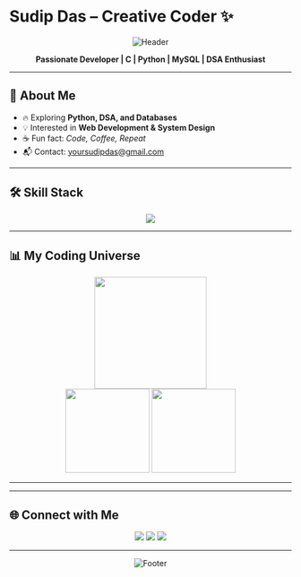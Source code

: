 # Sudip Das – Creative Coder ✨

<div align="center">

![Header](https://capsule-render.vercel.app/api?type=waving&color=0:ff512f,100:dd2476&height=200&section=header&text=Sudip%20Das&fontSize=60&fontColor=fff&animation=fadeIn&fontAlignY=35)

**Passionate Developer | C | Python | MySQL | DSA Enthusiast**

</div>

---

## 🚀 About Me
- 🔥 Exploring **Python, DSA, and Databases**
- 💡 Interested in **Web Development & System Design**
- ☕ Fun fact: *Code, Coffee, Repeat*  
- 📬 Contact: [yoursudipdas@gmail.com](mailto:yoursudipdas@gmail.com)

---

## 🛠 Skill Stack
<div align="center">
<img src="https://skillicons.dev/icons?i=c,python,mysql,html,css,git,github,linux,vscode&theme=dark" />
</div>

---

## 📊 My Coding Universe
<div align="center">
<img src="https://github-readme-activity-graph.vercel.app/graph?username=sudipdas05&theme=rogue&hide_border=true&area=true" height="200" />
<br>
<img src="https://github-readme-stats.vercel.app/api?username=sudipdas05&show_icons=true&theme=radical&count_private=true" height="150" />
<img src="https://github-readme-stats.vercel.app/api/top-langs/?username=sudipdas05&layout=compact&theme=radical" height="150" />
</div>

---



---

## 🌐 Connect with Me
<div align="center">
<a href="https://github.com/sudipdas05"><img src="https://img.shields.io/badge/GitHub-000?style=for-the-badge&logo=github&logoColor=white"></a>
<a href="mailto:yoursudipdas@gmail.com"><img src="https://img.shields.io/badge/Email-D14836?style=for-the-badge&logo=gmail&logoColor=white"></a>
<a href="https://www.instagram.com/susx_dip/"><img src="https://img.shields.io/badge/Instagram-E4405F?style=for-the-badge&logo=instagram&logoColor=white"></a>
</div>

---

<div align="center">

![Footer](https://capsule-render.vercel.app/api?type=waving&color=0:dd2476,100:ff512f&height=120&section=footer&text=Let's%20Code%20Something%20Epic!&fontSize=30&fontColor=fff)

</div>
